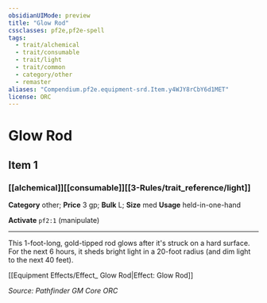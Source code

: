 ```yaml
---
obsidianUIMode: preview
title: "Glow Rod"
cssclasses: pf2e,pf2e-spell
tags:
  - trait/alchemical
  - trait/consumable
  - trait/light
  - trait/common
  - category/other
  - remaster
aliases: "Compendium.pf2e.equipment-srd.Item.y4WJY8rCbY6d1MET"
license: ORC
---
```

# Glow Rod
## Item 1
### [[alchemical]][[consumable]][[3-Rules/trait_reference/light]]

**Category** other; 
**Price** 3 gp; 
**Bulk** L; **Size** med
**Usage** held-in-one-hand

**Activate** `pf2:1` (manipulate)

* * *

This 1-foot-long, gold-tipped rod glows after it's struck on a hard surface. For the next 6 hours, it sheds bright light in a 20-foot radius (and dim light to the next 40 feet).

[[Equipment Effects/Effect_ Glow Rod|Effect: Glow Rod]]

*Source: Pathfinder GM Core*
*ORC*